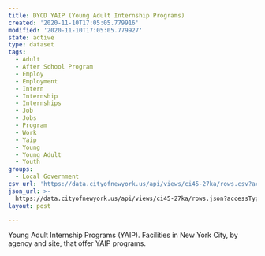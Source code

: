 ```yaml
---
title: DYCD YAIP (Young Adult Internship Programs)
created: '2020-11-10T17:05:05.779916'
modified: '2020-11-10T17:05:05.779927'
state: active
type: dataset
tags:
  - Adult
  - After School Program
  - Employ
  - Employment
  - Intern
  - Internship
  - Internships
  - Job
  - Jobs
  - Program
  - Work
  - Yaip
  - Young
  - Young Adult
  - Youth
groups:
  - Local Government
csv_url: 'https://data.cityofnewyork.us/api/views/ci45-27ka/rows.csv?accessType=DOWNLOAD'
json_url: >-
  https://data.cityofnewyork.us/api/views/ci45-27ka/rows.json?accessType=DOWNLOAD
layout: post

---
```

Young Adult Internship Programs (YAIP). Facilities in New York City, by agency and site, that offer YAIP programs.
